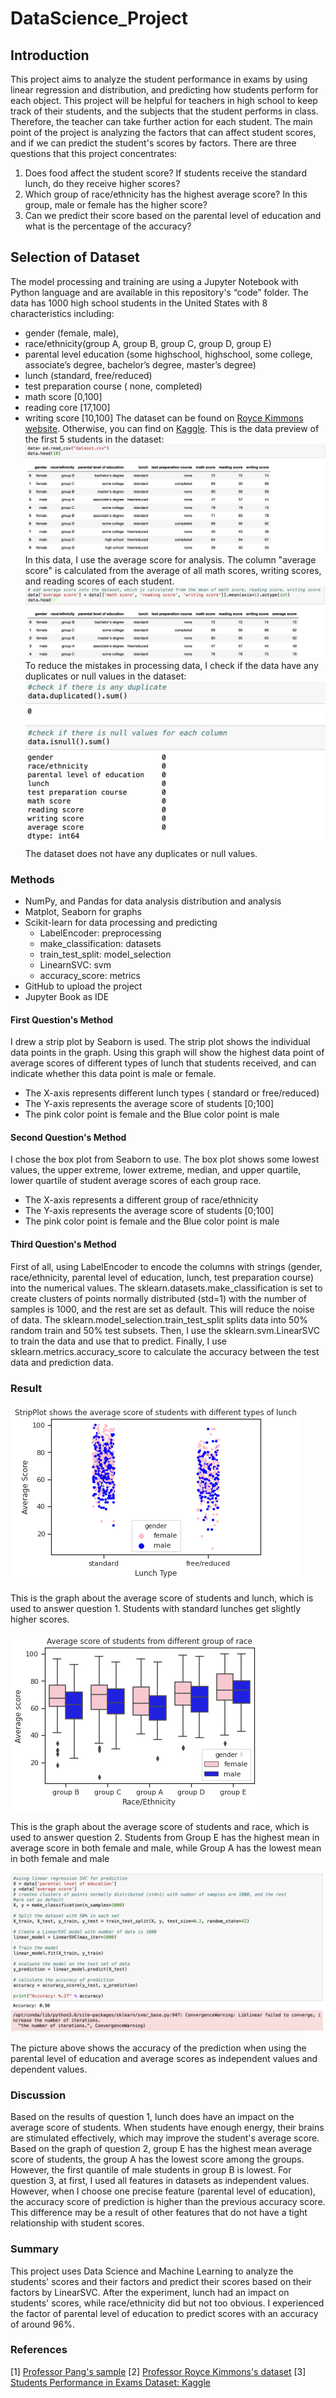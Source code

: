 # DataScience_Project

## Introduction
  This project aims to analyze the student performance in exams by using linear regression and distribution, and predicting how students perform for each object. This project will be helpful for teachers in high school to keep track of their students, and the subjects that the student performs in class. Therefore, the teacher can take further action for each student.
The main point of the project is analyzing the factors that can affect student scores, and if we can predict the student's scores by factors. There are three questions that this project concentrates:
  1. Does food affect the student score? If students receive the standard lunch, do they receive higher scores?
  2. Which group of race/ethnicity has the highest average score? In this group, male or female has the higher score?
  3. Can we predict their score based on the parental level of education and what is the percentage of the accuracy?

## Selection of Dataset
  The model processing and training are using a Jupyter Notebook with Python language  and are available in this repository's “code” folder. The data has 1000 high school students in the United States with 8 characteristics including: 
-  gender (female, male), 
-  race/ethnicity(group A, group B, group C, group D, group E)
-  parental level education (some highschool, highschool, some college, associate’s degree, bachelor’s degree, master’s degree)
-  lunch (standard, free/reduced)
-  test preparation course ( none, completed) 
-  math score [0,100]
-  reading core [17,100]
-  writing score [10,100]
  The dataset can be found on [Royce Kimmons website](http://roycekimmons.com/tools/generated_data/exams). Otherwise, you can find on [Kaggle](https://www.kaggle.com/datasets/spscientist/students-performance-in-exams/data).
This is the data preview of the first 5 students in the dataset:
![Original Data Preview](/Graphs/orig_data_preview.png)
  In this data, I use the average score for analysis. The column "average score" is calculated from the average of all math scores, writing scores, and reading scores of each student.
![Add Average Score](/Graphs/avg_score_data.png)
  To reduce the mistakes in processing data, I check if the data have any duplicates or null values in the dataset:
![Check Data](/Graphs/check_data.png)
The dataset does not have any duplicates or null values.
### Methods
-  NumPy, and Pandas for data analysis distribution and analysis
-  Matplot, Seaborn for graphs
-  Scikit-learn for data processing and predicting
    - LabelEncoder: preprocessing
    - make_classification: datasets
    - train_test_split: model_selection
    - LinearnSVC: svm 
    - accuracy_score: metrics
-  GitHub to upload the project
-  Jupyter Book as IDE
#### First Question's Method 
  I drew a strip plot by Seaborn is used. The strip plot shows the individual data points in the graph. Using this graph will show the highest data point of average scores of different types of lunch that students received, and can indicate whether this data point is male or female.
   - The X-axis represents different lunch types ( standard or free/reduced)
   - The Y-axis represents the average score of students [0;100]
   - The pink color point is female and the Blue color point is male
#### Second Question's Method
  I chose the box plot from Seaborn to use. The box plot shows some lowest values, the upper extreme, lower extreme, median, and upper quartile, lower quartile of student average scores of each group race.  
   - The X-axis represents a different group of race/ethnicity
   - The Y-axis represents the average score of students [0;100]
   - The pink color point is female and the Blue color point is male
#### Third Question's Method
First of all, using LabelEncoder to encode the columns with strings (gender, race/ethnicity,	parental level of education,	lunch, test preparation course) into the numerical values.
The sklearn.datasets.make_classification is set to create clusters of points normally distributed (std=1) with the number of samples is 1000, and the rest are set as default. This will reduce the noise of data. 
The sklearn.model_selection.train_test_split splits data into 50% random train and 50% test subsets.
Then, I use the sklearn.svm.LinearSVC to train the data and use that to predict. 
Finally, I use sklearn.metrics.accuracy_score to calculate  the accuracy between the test data and prediction data.
### Result
![Question1](/Graphs/question1.png)

This is the graph about the average score of students and lunch, which is used to answer question 1. Students with standard lunches get slightly higher scores.

![Question2](/Graphs/question2.png)

This is the graph about the average score of students and race, which is used to answer question 2. Students from Group E has the highest mean in average score in both female and male, while Group A has the lowest mean in both female and male

![Question3](/Graphs/question3.png)

The picture above shows the accuracy of the prediction when using the parental level of education and average scores as independent values and dependent values. 
### Discussion
  Based on the results of question 1, lunch does have an impact on the average score of students. When students have enough energy, their brains are stimulated effectively, which may improve the student's average score.
  Based on the graph of question 2, group E has the highest mean average score of students, the group A has the lowest score among the groups. However, the first quantile of male students in group B is lowest. 
For question 3, at first, I used all features in datasets as independent values. However, when I choose one precise feature (parental level of education), the accuracy score of prediction is higher than the previous accuracy score. This difference may be a result of other features that do not have a tight relationship with student scores. 
### Summary 
This project uses Data Science and Machine Learning to analyze the students' scores and their factors and predict their scores based on their factors by LinearSVC. After the experiment, lunch had an impact on students' scores, while race/ethnicity did but not too obvious. I experienced the factor of parental level of education to predict scores with an accuracy of around 96%.
### References 
[1] [Professor Pang's sample](https://github.com/pangwit/DS_Individual_Project_Example/blob/main/README.md)
[2] [Professor Royce Kimmons's dataset](http://roycekimmons.com/tools/generated_data/exams)
[3] [Students Performance in Exams Dataset: Kaggle](https://www.kaggle.com/datasets/spscientist/students-performance-in-exams)


